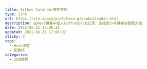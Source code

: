 ```yaml
---
title: Github Calendar教程文档
type: link
url: https://zfe.space/post/hexo-githubcalendar.html
description: 在Hexo博客中嵌入Github的开发记录，连接至小冰博客的教程文档
date: 2022-06-21 17:06:22
updated: 2022-06-21 17:06:22
sticky: 0
tags:
  - Hexo博客
  - 配置项
categories:
  - 其他教程
---
```

